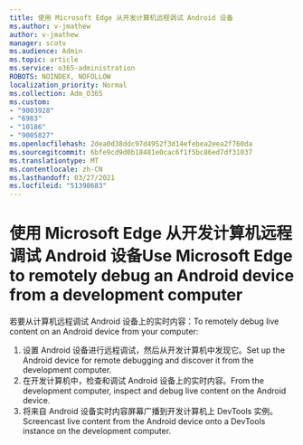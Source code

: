 ```yaml
---
title: 使用 Microsoft Edge 从开发计算机远程调试 Android 设备
ms.author: v-jmathew
author: v-jmathew
manager: scotv
ms.audience: Admin
ms.topic: article
ms.service: o365-administration
ROBOTS: NOINDEX, NOFOLLOW
localization_priority: Normal
ms.collection: Adm_O365
ms.custom:
- "9003928"
- "6983"
- "10186"
- "9005827"
ms.openlocfilehash: 2dea0d38ddc97d4952f3d14efebea2eea2f760da
ms.sourcegitcommit: 6bfe9cd9d0b18481e0cac6f1f5bc86ed7df31037
ms.translationtype: MT
ms.contentlocale: zh-CN
ms.lasthandoff: 03/27/2021
ms.locfileid: "51398683"
---
```

# <a name="use-microsoft-edge-to-remotely-debug-an-android-device-from-a-development-computer"></a><span data-ttu-id="ae396-102">使用 Microsoft Edge 从开发计算机远程调试 Android 设备</span><span class="sxs-lookup"><span data-stu-id="ae396-102">Use Microsoft Edge to remotely debug an Android device from a development computer</span></span>

<span data-ttu-id="ae396-103">若要从计算机远程调试 Android 设备上的实时内容：</span><span class="sxs-lookup"><span data-stu-id="ae396-103">To remotely debug live content on an Android device from your computer:</span></span>

1. <span data-ttu-id="ae396-104">设置 Android 设备进行远程调试，然后从开发计算机中发现它。</span><span class="sxs-lookup"><span data-stu-id="ae396-104">Set up the Android device for remote debugging and discover it from the development computer.</span></span>
2. <span data-ttu-id="ae396-105">在开发计算机中，检查和调试 Android 设备上的实时内容。</span><span class="sxs-lookup"><span data-stu-id="ae396-105">From the development computer, inspect and debug live content on the Android device.</span></span>
3. <span data-ttu-id="ae396-106">将来自 Android 设备实时内容屏幕广播到开发计算机上 DevTools 实例。</span><span class="sxs-lookup"><span data-stu-id="ae396-106">Screencast live content from the Android device onto a DevTools instance on the development computer.</span></span>
